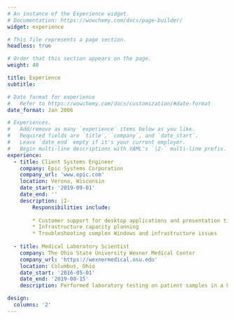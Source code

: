 ```yaml
---
# An instance of the Experience widget.
# Documentation: https://wowchemy.com/docs/page-builder/
widget: experience

# This file represents a page section.
headless: true

# Order that this section appears on the page.
weight: 40

title: Experience
subtitle:

# Date format for experience
#   Refer to https://wowchemy.com/docs/customization/#date-format
date_format: Jan 2006

# Experiences.
#   Add/remove as many `experience` items below as you like.
#   Required fields are `title`, `company`, and `date_start`.
#   Leave `date_end` empty if it's your current employer.
#   Begin multi-line descriptions with YAML's `|2-` multi-line prefix.
experience:
  - title: Client Systems Engineer 
    company: Epic Systems Corporation
    company_url: 'www.epic.com'
    location: Verona, Wisconsin
    date_start: '2019-09-01'
    date_end: ''
    description: |2-
        Responsibilities include:
        
        * Customer support for desktop applications and presentation tier systems
        * Infrastructure capacity planning
        * Troubleshooting complex Windows and infrastructure issues
        
  - title: Medical Laboratory Scientist
    company: The Ohio State University Wexner Medical Center
    company_url: 'https://wexnermedical.osu.edu'
    location: Columbus, Ohio
    date_start: '2016-05-01'
    date_end: '2019-08-15'
    description: Performed laboratory testing on patient samples in a high-volume, academic laboratory.  Specialized in Hematology, Coagulation, and Lab Automation Systems.

design:
  columns: '2'
---
```

